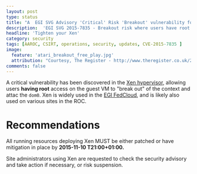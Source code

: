 ```yaml
---
layout: post
type: status
title: "A  EGI SVG Advisory 'Critical' Risk 'Breakout' vulnerability for sites running Xen"
description:  'EGI SVG 2015-7835 - Breakout risk where users have root on Xen VMs'
headline: 'Tighten your Xen'
category: security
tags: [AAROC, CSIRT, operations, security, updates, CVE-2015-7835 ]
image:
  feature: 'atari_breakout_free_play.jpg'
  attribution: "Courtesy, The Register - http://www.theregister.co.uk/2015/11/04/mozilla_patches_up_firefox_flaws/"
comments: false
---
```


A critical vulnerability has been discovered in the [Xen hypervisor](http://xenbits.xen.org/xsa/advisory-148.html), allowing users **having root** access on the guest VM to "break out" of the context and attac the `dom0`. Xen is widely used in the [EGI FedCloud](https://www.egi.eu/infrastructure/cloud/), and is likely also used on various sites in the ROC.



Recommendations
===============

All running resources deploying Xen MUST be either patched or have mitigation in place by **2015-11-10  T21:00+01:00.**

Site administrators using Xen are requested to check the security advisory and take action if necessary, or risk suspension.

